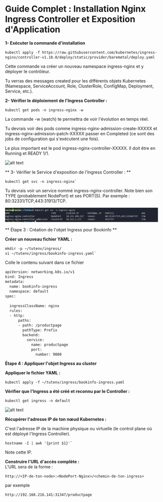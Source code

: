 #  Guide Complet : Installation Nginx Ingress Controller et Exposition d'Application

__1- Exécuter la commande d'installation__

`````
kubectl apply -f https://raw.githubusercontent.com/kubernetes/ingress-nginx/controller-v1.10.0/deploy/static/provider/baremetal/deploy.yaml
``````

Cette commande va créer un nouveau namespace ingress-nginx et y déployer le contrôleur.  

Tu verras des messages created pour les différents objets Kubernetes (Namespace, ServiceAccount, Role, ClusterRole, ConfigMap, Deployment, Service, etc.).


**2- Vérifier le déploiement de l'Ingress Controller :**

```````
kubectl get pods -n ingress-nginx -w
```````


La commande -w (watch) te permettra de voir l'évolution en temps réel.  

Tu devrais voir des pods comme ingress-nginx-admission-create-XXXXX et ingress-nginx-admission-patch-XXXXX passer en Completed (ce sont des jobs de configuration qui s'exécutent une fois).  

Le plus important est le pod ingress-nginx-controller-XXXXX. Il doit être en Running et READY 1/1.  


![alt text](Screenshots/ingress.PNG)



** 3- Vérifier le Service d'exposition de l'Ingress Controller : **
````
kubectl get svc -n ingress-nginx`
`````

Tu devrais voir un service nommé ingress-nginx-controller.
Note bien son TYPE (probablement NodePort) et ses PORT(S). Par exemple : 80:32331/TCP,443:31913/TCP.


![alt text](Screenshots/svc-ingress.PNG)


** Étape 3 : Création de l'objet Ingress pour Bookinfo **


__Créer un nouveau fichier YAML :__

````
mkdir -p ~/tutenv/ingress/
vi ~/tutenv/ingress/bookinfo-ingress.yaml`
`````


Colle le contenu suivant dans ce fichier 

```````
apiVersion: networking.k8s.io/v1
kind: Ingress
metadata:
  name: bookinfo-ingress
  namespace: default
spec:

  ingressClassName: nginx 
  rules:
  - http:
      paths:
      - path: /productpage
        pathType: Prefix
        backend:
          service:
            name: productpage
            port:
              number: 9080

```````

__Étape 4 : Appliquer l'objet Ingress au cluster__

**Appliquer le fichier YAML :**

`````
kubectl apply -f ~/tutenv/ingress/bookinfo-ingress.yaml
`````

__Vérifier que l'Ingress a été créé et reconnu par le Controller :__

``````
kubectl get ingress -n default
``````

![alt text](Screenshots/ingress2.PNG)



**Récupérer l'adresse IP de ton nœud Kubernetes :**  

C'est l'adresse IP de la machine physique ou virtuelle (le control plane où est déployé l'Ingress Controller).
````
hostname -I | awk '{print $1}'`
`````

Note cette IP. 

**Construire l'URL d'accès complète :**  
L'URL sera de la forme :
``````
http://<IP-de-ton-node>:<NodePort-Nginx>/<chemin-de-ton-ingress>
``````

par exemple 

`````
http://192.168.216.141:31347/productpage
``````